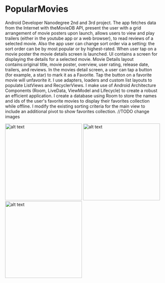 # PopularMovies
Android Developer Nanodegree 2nd and 3rd project. 
The app fetches data from the Internet with theMovieDB API, 
present the user with a grid arrangement of movie posters upon launch, 
allows users to view and play trailers (either in the youtube app or a web browser),
to read reviews of a selected movie.
Also the app user can change sort order via a setting: the sort order can be by most popular or by highest-rated. 
When user tap on a movie poster the movie details screen is launched. UI contains a screen for displaying the details for a selected movie. Movie Details layout contains:original title, movie poster, overview, user rating, release date, trailers, and reviews. 
In the movies detail screen, a user can tap a button (for example, a star) to mark it as a Favorite. Tap the button on a favorite movie will unfavorite it.
I use adapters, loaders and custom list layouts to populate ListViews and RecyclerViews.
I make use of Android Architecture Components (Room, LiveData, ViewModel and Lifecycle) to create a robust an efficient application.
I create a database using Room to store the names and ids of the user's favorite movies to display their favorites collection while offline.
I modify the existing sorting criteria for the main view to include an additional pivot to show favorites collection.
//TODO change images


<img src="https://user-images.githubusercontent.com/36941009/46923051-28844a00-cfc7-11e8-8d25-9d5dbfc5f473.png" alt="alt text" width="250"> <img src="https://user-images.githubusercontent.com/36941009/46923053-2ae6a400-cfc7-11e8-9057-b208d19860a9.png" alt="alt text" width="250"> <img src="https://user-images.githubusercontent.com/36941009/47055262-4e4a5400-d16b-11e8-9e20-c9363d972b4d.png" alt="alt text" width="250">



